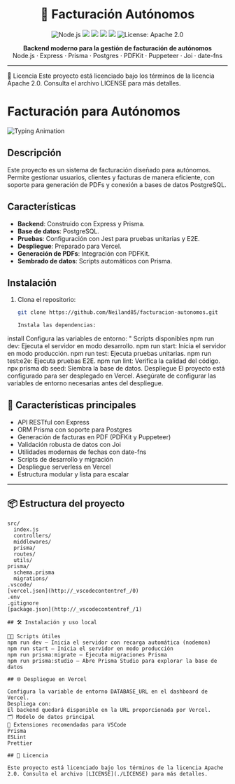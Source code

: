 <!-- Generated by Copilot -->

<h1 align="center">🧾 Facturación Autónomos</h1>

<p align="center">
  <img src="https://img.shields.io/badge/Node.js-18.x-green?logo=node.js" alt="Node.js">
  <img src="https://img.shields.io/badge/Express.js-5.x-blue?logo=express">
  <img src="https://img.shields.io/badge/Prisma-ORM-2D3748?logo=prisma&logoColor=white">
  <img src="https://img.shields.io/badge/Postgres-Database-4169E1?logo=postgresql&logoColor=white">
  <img src="https://img.shields.io/badge/Deploy-Vercel-black?logo=vercel">
  <img src="https://img.shields.io/badge/License-Apache_2.0-blue.svg" alt="License: Apache 2.0">
</p>

<p align="center">
  <b>Backend moderno para la gestión de facturación de autónomos</b><br>
  Node.js · Express · Prisma · Postgres · PDFKit · Puppeteer · Joi · date-fns
</p>

---

📄 Licencia
Este proyecto está licenciado bajo los términos de la licencia Apache 2.0. Consulta el archivo LICENSE para más detalles.

# Facturación para Autónomos

![Typing Animation](https://readme-typing-svg.herokuapp.com?font=JetBrains+Mono&size=24&duration=3000&color=00F7FF&center=true&vCenter=true&width=500&lines=Sistema+de+Facturación+para+Autónomos;Optimizado+para+Node.js+y+Prisma)

## Descripción
Este proyecto es un sistema de facturación diseñado para autónomos. Permite gestionar usuarios, clientes y facturas de manera eficiente, con soporte para generación de PDFs y conexión a bases de datos PostgreSQL.

## Características
- **Backend**: Construido con Express y Prisma.
- **Base de datos**: PostgreSQL.
- **Pruebas**: Configuración con Jest para pruebas unitarias y E2E.
- **Despliegue**: Preparado para Vercel.
- **Generación de PDFs**: Integración con PDFKit.
- **Sembrado de datos**: Scripts automáticos con Prisma.

## Instalación

1. Clona el repositorio:
   ```bash
   git clone https://github.com/Neiland85/facturacion-autonomos.git

   Instala las dependencias:
install
Configura las variables de entorno:
"
Scripts disponibles
npm run dev: Ejecuta el servidor en modo desarrollo.
npm run start: Inicia el servidor en modo producción.
npm run test: Ejecuta pruebas unitarias.
npm run test:e2e: Ejecuta pruebas E2E.
npm run lint: Verifica la calidad del código.
npx prisma db seed: Siembra la base de datos.
Despliegue
El proyecto está configurado para ser desplegado en Vercel. Asegúrate de configurar las variables de entorno necesarias antes del despliegue.
## 🚀 Características principales

- API RESTful con Express
- ORM Prisma con soporte para Postgres
- Generación de facturas en PDF (PDFKit y Puppeteer)
- Validación robusta de datos con Joi
- Utilidades modernas de fechas con date-fns
- Scripts de desarrollo y migración
- Despliegue serverless en Vercel
- Estructura modular y lista para escalar

---

## 📦 Estructura del proyecto

```plaintext
src/
  index.js
  controllers/
  middlewares/
  prisma/
  routes/
  utils/
prisma/
  schema.prisma
  migrations/
.vscode/
[vercel.json](http://_vscodecontentref_/0)
.env
.gitignore
[package.json](http://_vscodecontentref_/1)

## 🛠️ Instalación y uso local

🧑‍💻 Scripts útiles
npm run dev — Inicia el servidor con recarga automática (nodemon)
npm run start — Inicia el servidor en modo producción
npm run prisma:migrate — Ejecuta migraciones Prisma
npm run prisma:studio — Abre Prisma Studio para explorar la base de datos

## 🌐 Despliegue en Vercel

Configura la variable de entorno DATABASE_URL en el dashboard de Vercel.
Despliega con:
El backend quedará disponible en la URL proporcionada por Vercel.
🗂️ Modelo de datos principal
🧩 Extensiones recomendadas para VSCode
Prisma
ESLint
Prettier

## 📄 Licencia

Este proyecto está licenciado bajo los términos de la licencia Apache 2.0. Consulta el archivo [LICENSE](./LICENSE) para más detalles.